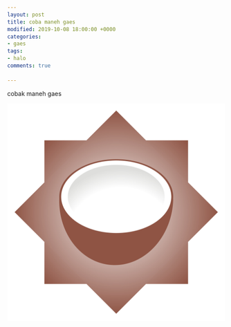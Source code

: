 ```yaml
---
layout: post
title: coba maneh gaes
modified: 2019-10-08 18:00:00 +0000
categories:
- gaes
tags:
- halo
comments: true

---
```

cobak maneh gaes

![](/uploads/narojil-a.jpg)